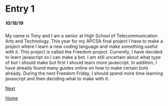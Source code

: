 # Entry 1
##### 10/18/19

My name is Tony and I am a senior at High School of Telecommunication Arts and Technology.
This year for my APCSA final project I have to make a project where I learn a new coding language and make something useful with it. This project is called the Freedom project. Currently, I have decided to learn javascript so I can make a bot. I am still uncertain about what type of bot I should make but first I should learn more javascript. In addition, I have already found many guides online on how to make certain bots already. During the next Freedom Friday, I should spend more time learning javascript and then deciding what to make with it.

[Next](entry02.md)

[Home](../README.md)
